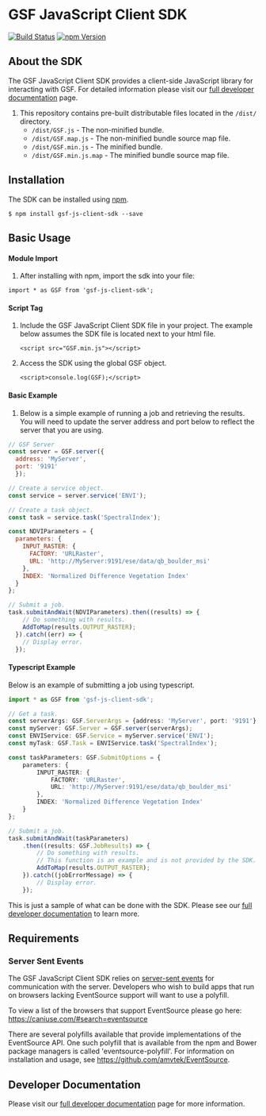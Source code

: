# GSF JavaScript Client SDK
[![Build Status](https://travis-ci.org/geospatial-services-framework/gsf-js-client-sdk.svg?branch=master)](https://travis-ci.org/geospatial-services-framework/gsf-js-client-sdk)
[![npm Version](https://img.shields.io/npm/v/gsf-js-client-sdk.svg)](https://www.npmjs.com/package/gsf-js-client-sdk)

## About the SDK
The GSF JavaScript Client SDK provides a client-side JavaScript library for interacting with GSF.  For detailed information please visit our [full developer documentation] page.

1. This repository contains pre-built distributable files located in the `/dist/` directory.
    - `/dist/GSF.js` - The non-minified bundle.
    - `/dist/GSF.map.js` - The non-minified bundle source map file.
    - `/dist/GSF.min.js` - The minified bundle.
    - `/dist/GSF.min.js.map` - The minified bundle source map file.

## Installation
The SDK can be installed using [npm].

    $ npm install gsf-js-client-sdk --save

## Basic Usage
#### Module Import
1. After installing with npm, import the sdk into your file:

`import * as GSF from 'gsf-js-client-sdk';`

#### Script Tag
1. Include the GSF JavaScript Client SDK file in your project.  The example below assumes the SDK file is located next to your html file.

    `<script src="GSF.min.js"></script>`

2. Access the SDK using the global GSF object.

    `<script>console.log(GSF);</script>`

#### Basic Example

1. Below is a simple example of running a job and retrieving the results.  You will need to update the server address and port below to reflect the server that you are using.

```javascript
// GSF Server
const server = GSF.server({
  address: 'MyServer',
  port: '9191'
  });

// Create a service object.
const service = server.service('ENVI');

// Create a task object.
const task = service.task('SpectralIndex');

const NDVIParameters = {
  parameters: {
    INPUT_RASTER: {
      FACTORY: 'URLRaster',
      URL: 'http://MyServer:9191/ese/data/qb_boulder_msi'
    },
    INDEX: 'Normalized Difference Vegetation Index'
  }
};

// Submit a job.
task.submitAndWait(NDVIParameters).then((results) => {
    // Do something with results.
    AddToMap(results.OUTPUT_RASTER);
  }).catch((err) => {
    // Display error.
  });
```

#### Typescript Example
Below is an example of submitting a job using typescript.

```typescript
import * as GSF from 'gsf-js-client-sdk';

// Get a task.
const serverArgs: GSF.ServerArgs = {address: 'MyServer', port: '9191'};
const myServer: GSF.Server = GSF.server(serverArgs);
const ENVIService: GSF.Service = myServer.service('ENVI');
const myTask: GSF.Task = ENVIService.task('SpectralIndex');

const taskParameters: GSF.SubmitOptions = {
    parameters: {
        INPUT_RASTER: {
            FACTORY: 'URLRaster',
            URL: 'http://MyServer:9191/ese/data/qb_boulder_msi'
        },
        INDEX: 'Normalized Difference Vegetation Index'
    }
};

// Submit a job.
task.submitAndWait(taskParameters)
    .then((results: GSF.JobResults) => {
        // Do something with results.
        // This function is an example and is not provided by the SDK.
        AddToMap(results.OUTPUT_RASTER);
    }).catch((jobErrorMessage) => {
        // Display error.
    });
```

This is just a sample of what can be done with the SDK.  Please see our [full developer documentation] to learn more.

## Requirements
### Server Sent Events
The GSF JavaScript Client SDK relies on [server-sent events] for communication with the server.  Developers who wish to build apps that run on browsers lacking EventSource support will want to use a polyfill.

To view a list of the browsers that support EventSource please go here: https://caniuse.com/#search=eventsource

There are several polyfills available that provide implementations of the EventSource API.  One such polyfill that is available from the npm and Bower package managers is called 'eventsource-polyfill'.  For information on installation and usage, see https://github.com/amvtek/EventSource.

## Developer Documentation
Please visit our [full developer documentation] page for more information.


[full developer documentation]: https://geospatial-services-framework.github.io/sdk-docs/
[npm]:http://npmjs.com
[server-sent events]:https://www.w3schools.com/html/html5_serversentevents.asp
